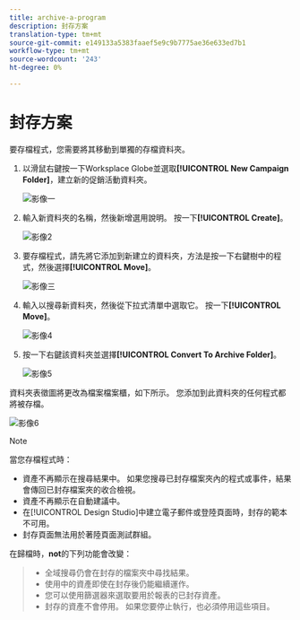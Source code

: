 ```yaml
---
title: archive-a-program
description: 封存方案
translation-type: tm+mt
source-git-commit: e149133a5383faaef5e9c9b7775ae36e633ed7b1
workflow-type: tm+mt
source-wordcount: '243'
ht-degree: 0%

---
```



# 封存方案

要存檔程式，您需要將其移動到單獨的存檔資料夾。

1. 以滑鼠右鍵按一下Worksplace Globe並選取&#x200B;**[!UICONTROL New Campaign Folder]**，建立新的促銷活動資料夾。

   ![影像一](/help/sky/assets/programs/archive-a-program/archive-a-program-1.png)

1. 輸入新資料夾的名稱，然後新增選用說明。 按一下&#x200B;**[!UICONTROL Create]**。

   ![影像2](/help/sky/assets/programs/archive-a-program/archive-a-program-2.png)

1. 要存檔程式，請先將它添加到新建立的資料夾，方法是按一下右鍵樹中的程式，然後選擇&#x200B;**[!UICONTROL Move]**。

   ![影像三](/help/sky/assets/programs/archive-a-program/archive-a-program-3.png)

1. 輸入以搜尋新資料夾，然後從下拉式清單中選取它。 按一下&#x200B;**[!UICONTROL Move]**。

   ![影像4](/help/sky/assets/programs/archive-a-program/archive-a-program-4.png)

1. 按一下右鍵該資料夾並選擇&#x200B;**[!UICONTROL Convert To Archive Folder]**。

   ![影像5](/help/sky/assets/programs/archive-a-program/archive-a-program-5.png)

資料夾表徵圖將更改為檔案檔案櫃，如下所示。 您添加到此資料夾的任何程式都將被存檔。

![影像6](/help/sky/assets/programs/archive-a-program/archive-a-program-6.png)

>[!NOTE]
>
>當您存檔程式時：
>
>* 資產不再顯示在搜尋結果中。 如果您搜尋已封存檔案夾內的程式或事件，結果會傳回已封存檔案夾的收合檢視。
>* 資產不再顯示在自動建議中。
>* 在[!UICONTROL Design Studio]中建立電子郵件或登陸頁面時，封存的範本不可用。
>* 封存頁面無法用於著陸頁面測試群組。

>
>
在歸檔時，**not**&#x200B;的下列功能會改變：
>
>* 全域搜尋仍會在封存的檔案夾中尋找結果。
>* 使用中的資產即使在封存後仍能繼續運作。
>* 您可以使用篩選器來選取要用於報表的已封存資產。
>* 封存的資產不會停用。 如果您要停止執行，也必須停用這些項目。

